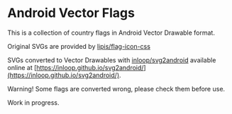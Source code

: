 Android Vector Flags
====================

This is a collection of country flags in Android Vector Drawable format.

Original SVGs are provided by [lipis/flag-icon-css](https://github.com/lipis/flag-icon-css/tree/master/flags/4x3)

SVGs converted to Vector Drawables with [inloop/svg2android](https://github.com/inloop/svg2android) available online at [https://inloop.github.io/svg2android/](https://inloop.github.io/svg2android/).


Warning! Some flags are converted wrong, please check them before use.

Work in progress.
